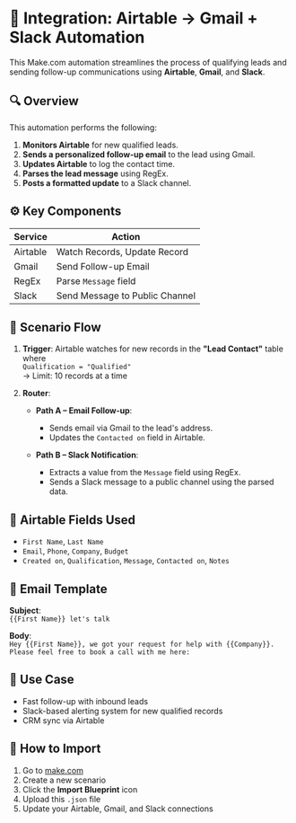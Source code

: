 # 🧠 Integration: Airtable → Gmail + Slack Automation

This Make.com automation streamlines the process of qualifying leads and sending follow-up communications using **Airtable**, **Gmail**, and **Slack**.

## 🔍 Overview

This automation performs the following:

1. **Monitors Airtable** for new qualified leads.
2. **Sends a personalized follow-up email** to the lead using Gmail.
3. **Updates Airtable** to log the contact time.
4. **Parses the lead message** using RegEx.
5. **Posts a formatted update** to a Slack channel.

## ⚙️ Key Components

| Service    | Action                             |
|------------|------------------------------------|
| Airtable   | Watch Records, Update Record       |
| Gmail      | Send Follow-up Email               |
| RegEx      | Parse `Message` field              |
| Slack      | Send Message to Public Channel     |

## 📁 Scenario Flow

1. **Trigger**: Airtable watches for new records in the **"Lead Contact"** table where  
   `Qualification = "Qualified"`  
   → Limit: 10 records at a time

2. **Router**:
   - **Path A – Email Follow-up**:
     - Sends email via Gmail to the lead's address.
     - Updates the `Contacted on` field in Airtable.

   - **Path B – Slack Notification**:
     - Extracts a value from the `Message` field using RegEx.
     - Sends a Slack message to a public channel using the parsed data.

## 📑 Airtable Fields Used

- `First Name`, `Last Name`
- `Email`, `Phone`, `Company`, `Budget`
- `Created on`, `Qualification`, `Message`, `Contacted on`, `Notes`

## 📨 Email Template

**Subject**:  
`{{First Name}} let's talk`

**Body**:  
`Hey {{First Name}}, we got your request for help with {{Company}}. Please feel free to book a call with me here:`

## 🧠 Use Case

- Fast follow-up with inbound leads
- Slack-based alerting system for new qualified records
- CRM sync via Airtable

## 📌 How to Import

1. Go to [make.com](https://www.make.com/)
2. Create a new scenario
3. Click the **Import Blueprint** icon
4. Upload this `.json` file
5. Update your Airtable, Gmail, and Slack connections
